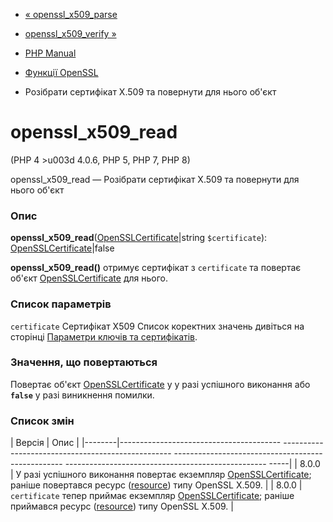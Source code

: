 - [« openssl_x509_parse](function.openssl-x509-parse.md)
- [openssl_x509_verify »](function.openssl-x509-verify.md)

- [PHP Manual](index.md)
- [Функції OpenSSL](ref.openssl.md)
- Розібрати сертифікат X.509 та повернути для нього об'єкт

# openssl_x509_read

(PHP 4 \>u003d 4.0.6, PHP 5, PHP 7, PHP 8)

openssl_x509_read — Розібрати сертифікат X.509 та повернути для нього об'єкт

### Опис

**openssl_x509_read**([OpenSSLCertificate](class.opensslcertificate.md)\|string
`$certificate`):
[OpenSSLCertificate](class.opensslcertificate.md)\|false

**openssl_x509_read()** отримує сертифікат з `certificate` та
повертає об'єкт [OpenSSLCertificate](class.opensslcertificate.md)
для нього.

### Список параметрів

`certificate`
Сертифікат X509 Список коректних значень дивіться на сторінці
[Параметри ключів та сертифікатів](openssl.certparams.md).

### Значення, що повертаються

Повертає об'єкт [OpenSSLCertificate](class.opensslcertificate.md) у
у разі успішного виконання або **`false`** у разі виникнення
помилки.

### Список змін

| Версія | Опис |
|--------|---------------------------------------- -------------------------------------------------- -------------------------------------------------- -------------------------------------------------- -----|
| 8.0.0 | У разі успішного виконання повертає екземпляр [OpenSSLCertificate](class.opensslcertificate.md); раніше повертався ресурс ([resource](language.types.resource.md)) типу OpenSSL X.509. |
| 8.0.0 | `certificate` тепер приймає екземпляр [OpenSSLCertificate](class.opensslcertificate.md); раніше приймався ресурс ([resource](language.types.resource.md)) типу OpenSSL X.509. |

